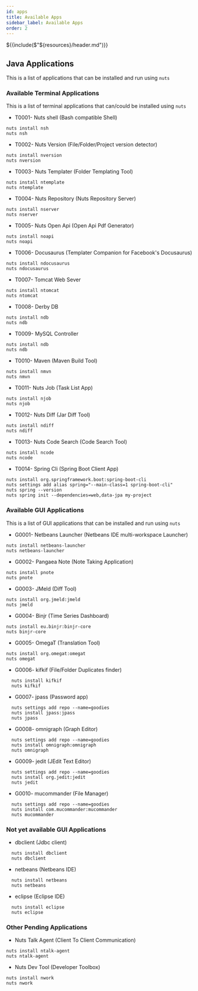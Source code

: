 ```yaml
---
id: apps
title: Available Apps
sidebar_label: Available Apps
order: 2
---
```

${{include($"${resources}/header.md")}}

## Java Applications
This is a list of applications that can be installed and run using ```nuts``` 

### Available Terminal Applications

This is a list of terminal applications that can/could be installed using ```nuts```

* T0001- Nuts shell (Bash compatible Shell)
```
nuts install nsh
nuts nsh
```
* T0002- Nuts Version (File/Folder/Project version detector)
```
nuts install nversion
nuts nversion
```
* T0003- Nuts Templater (Folder Templating Tool)
```
nuts install ntemplate
nuts ntemplate
```
* T0004- Nuts Repository (Nuts Repository Server)
```
nuts install nserver
nuts nserver
```
* T0005- Nuts Open Api (Open Api Pdf Generator)
```
nuts install noapi
nuts noapi
```
* T0006- Docusaurus (Templater Companion for Facebook's Docusaurus)
```
nuts install ndocusaurus
nuts ndocusaurus
```
* T0007- Tomcat Web Sever
```
nuts install ntomcat
nuts ntomcat
```
* T0008- Derby DB
```
nuts install ndb
nuts ndb
```
* T0009- MySQL Controller
```
nuts install ndb
nuts ndb
```
* T0010- Maven (Maven Build Tool)
```
nuts install nmvn
nuts nmvn
```
* T0011- Nuts Job (Task List App)
```
nuts install njob
nuts njob
```
* T0012- Nuts Diff (Jar Diff Tool)
```
nuts install ndiff
nuts ndiff
```
* T0013- Nuts Code Search (Code Search Tool)
```
nuts install ncode
nuts ncode
```
* T0014- Spring Cli (Spring Boot Client App)
```
nuts install org.springframework.boot:spring-boot-cli
nuts settings add alias spring="--main-class=1 spring-boot-cli"
nuts spring --version
nuts spring init --dependencies=web,data-jpa my-project
``` 

### Available GUI Applications

This is a list of GUI applications that can be installed and run using ```nuts```

* G0001- Netbeans Launcher (Netbeans IDE multi-workspace Launcher)
```
nuts install netbeans-launcher
nuts netbeans-launcher
```
* G0002- Pangaea Note (Note Taking Application)
```
nuts install pnote
nuts pnote
```
* G0003- JMeld (Diff Tool)
```
nuts install org.jmeld:jmeld
nuts jmeld
```
* G0004- Binjr (Time Series Dashboard)
```
nuts install eu.binjr:binjr-core
nuts binjr-core
```
* G0005- OmegaT (Translation Tool)
```
nuts install org.omegat:omegat
nuts omegat
```
* G0006- kifkif (File/Folder Duplicates finder)
```
  nuts install kifkif
  nuts kifkif
```
* G0007- jpass (Password app)
```
  nuts settings add repo --name=goodies
  nuts install jpass:jpass
  nuts jpass
```
* G0008- omnigraph (Graph Editor)
```
  nuts settings add repo --name=goodies
  nuts install omnigraph:omnigraph
  nuts omnigraph
```
* G0009- jedit (JEdit Text Editor)
```
  nuts settings add repo --name=goodies
  nuts install org.jedit:jedit
  nuts jedit
```
* G0010- mucommander (File Manager)
```
  nuts settings add repo --name=goodies
  nuts install com.mucommander:mucommander
  nuts mucommander
```

### Not yet available GUI Applications

* dbclient (Jdbc client)
```
  nuts install dbclient
  nuts dbclient
```
* netbeans (Netbeans IDE)
```
  nuts install netbeans
  nuts netbeans
```
* eclipse (Eclipse IDE)
```
  nuts install eclipse
  nuts eclipse
```


### Other Pending Applications

* Nuts Talk Agent (Client To Client Communication)
```
nuts install ntalk-agent
nuts ntalk-agent
```
* Nuts Dev Tool (Developer Toolbox)
```
nuts install nwork
nuts nwork
```


